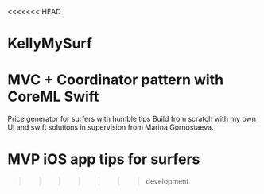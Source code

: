 <<<<<<< HEAD
# KellyMySurf

# MVC + Coordinator pattern with CoreML Swift 
Price generator for surfers with humble tips
Build from scratch with my own UI and swift solutions in supervision from Marina Gornostaeva.
# MVP iOS app tips for surfers
>>>>>>> development

